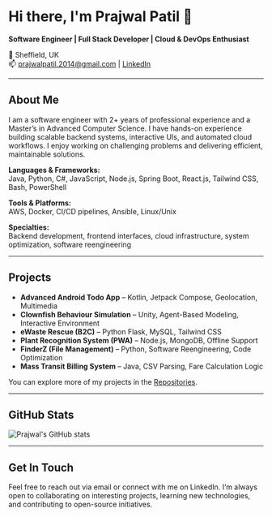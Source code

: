 # Hi there, I'm Prajwal Patil 👋

**Software Engineer | Full Stack Developer | Cloud & DevOps Enthusiast**

📍 Sheffield, UK  
📫 prajwalpatil.2014@gmail.com | [LinkedIn](https://linkedin.com/in/prajwal-m-patil)  

---

## About Me
I am a software engineer with 2+ years of professional experience and a Master’s in Advanced Computer Science. I have hands-on experience building scalable backend systems, interactive UIs, and automated cloud workflows. I enjoy working on challenging problems and delivering efficient, maintainable solutions.

**Languages & Frameworks:**  
Java, Python, C#, JavaScript, Node.js, Spring Boot, React.js, Tailwind CSS, Bash, PowerShell

**Tools & Platforms:**  
AWS, Docker, CI/CD pipelines, Ansible, Linux/Unix

**Specialties:**  
Backend development, frontend interfaces, cloud infrastructure, system optimization, software reengineering

---

## Projects
- **Advanced Android Todo App** – Kotlin, Jetpack Compose, Geolocation, Multimedia  
- **Clownfish Behaviour Simulation** – Unity, Agent-Based Modeling, Interactive Environment  
- **eWaste Rescue (B2C)** – Python Flask, MySQL, Tailwind CSS  
- **Plant Recognition System (PWA)** – Node.js, MongoDB, Offline Support  
- **FinderZ (File Management)** – Python, Software Reengineering, Code Optimization  
- **Mass Transit Billing System** – Java, CSV Parsing, Fare Calculation Logic  

You can explore more of my projects in the [Repositories](https://github.com/Prajwal-Patil-Inc?tab=repositories).

---

## GitHub Stats
![Prajwal's GitHub stats](https://github-readme-stats.vercel.app/api?username=prajwalpatil&show_icons=true&theme=radical)

---

## Get In Touch
Feel free to reach out via email or connect with me on LinkedIn. I’m always open to collaborating on interesting projects, learning new technologies, and contributing to open-source initiatives.


<!---
Prajwal-Patil-Inc/Prajwal-Patil-Inc is a ✨ special ✨ repository because its `README.md` (this file) appears on your GitHub profile.
You can click the Preview link to take a look at your changes.
--->
